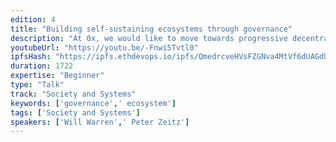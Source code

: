 ```yaml
---
edition: 4
title: "Building self-sustaining ecosystems through governance"
description: "At 0x, we would like to move towards progressive decentralization of network ownership and control. As a first step, we will launch a community-managed developer grant program that is intended to provide funding for public interest projects that advance the community’s collective interest and that drive platform growth. To take this one step further, we are developing a roadmap for transferring control of grant distribution and custody of grant funds to an on-chain decentralized governance system administered by the ZRX token holders themselves. The grant program will provide us with a unique opportunity to observe on-chain governance and community social dynamics when the financial stakes are real and no centralized authorities can interfere with the community's decisions."
youtubeUrl: "https://youtu.be/-Fnwi5Tvtl0"
ipfsHash: "https://ipfs.ethdevops.io/ipfs/QmedrcveHVsFZGNva4MtVf6dUAGdUitoB6R4NNTroPAXnr?filename=Building_self-sustaining_ecosystems_through_governance_by_Will_Warren_Peter_Zeitz_Devcon4--Fnwi5Tvtl0.mp4"
duration: 1722
expertise: "Beginner"
type: "Talk"
track: "Society and Systems"
keywords: ['governance',' ecosystem']
tags: ['Society and Systems']
speakers: ['Will Warren',' Peter Zeitz']
---
```

